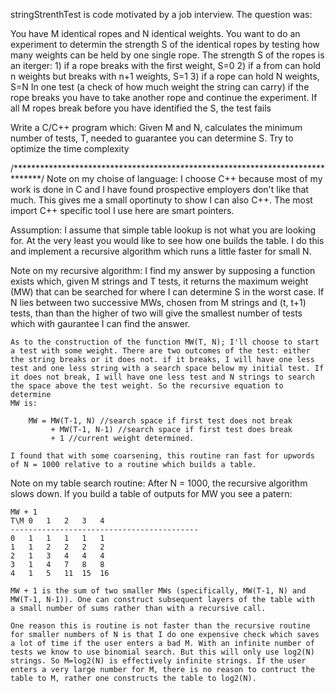 stringStrenthTest is code motivated by a job interview. The question was:

You have M identical ropes and N identical weights. You want to do an experiment
to determin the strength S of the identical ropes by testing how many weights
can be held by one single rope.  The strength S of the ropes is an iterger:
	1) if a rope breaks with the first weight, S=0
	2) if a from can hold n weights but breaks with n+1 weights, S=1
	3) if a rope can hold N weights, S=N
In one test (a check of how much weight the string can carry) if the rope breaks
you have to take another rope and continue the experiment. If all M ropes break
before you have identified the S, the test fails

Write a C/C++ program which:
	Given M and N, calculates the minimum number of tests, T, needed to 
	guarantee you can determine S. Try to optimize the time complexity

/******************************************************************************/
Note on my choise of language:
	I choose C++ because most of my work is done in C and I have found 
	prospective employers don't like that much. This gives me a small
	oportinuty to show I can also C++. The most import C++ specific tool I
	use here are smart pointers.

Assumption:
	I assume that simple table lookup is not what you are looking for. At
	the very least you would like to see how one builds the table. I do
	this and implement a recursive algorithm which runs a little faster for
	small N.

Note on my recursive algorithm:
	I find my answer by supposing a function exists which, given M strings
	and T tests, it returns the maximum weight (MW) that can be searched
	for where I can determine S in the worst case. If N lies between two
	successive MWs, chosen from M strings and (t, t+1) tests, than than the
	higher of two will give the smallest number of tests which with
	gaurantee I can find the answer. 

	As to the construction of the function MW(T, N); I'll choose to start
	a test with some weight. There are two outcomes of the test: either 
	the string breaks or it does not. if it breaks, I will have one less 
	test and one less string with a search space below my initial test. If
	it does not break, I will have one less test and N strings to search
	the space above the test weight. So the recursive equation to determine
	MW is:

		MW = MW(T-1, N) //search space if first test does not break
		     + MW(T-1, N-1) //search space if first test does break
		     + 1 //current weight determined.

	I found that with some coarsening, this routine ran fast for upwords
	of N = 1000 relative to a routine which builds a table.
	
Note on my table search routine:
	After N = 1000, the recursive algorithm slows down. If you build a 
	table of outputs for MW you see a patern:

	MW + 1
	T\M	0	1	2	3	4	
	------------------------------------------
	0	1	1	1	1	1
	1	1	2	2	2	2
	2	1	3	4	4	4
	3	1	4	7	8	8
	4	1	5	11	15	16

	MW + 1 is the sum of two smaller MWs (specifically, MW(T-1, N) and
	MW(T-1, N-1)). One can construct subsequent layers of the table with 
	a small number of sums rather than with a recursive call. 

	One reason this is routine is not faster than the recursive routine
	for smaller numbers of N is that I do one expensive check which saves
	a lot of time if the user enters a bad M. With an infinite number of
	tests we know to use binomial search. But this will only use log2(N)
	strings. So M=log2(N) is effectively infinite strings. If the user
	enters a very large number for M, there is no reason to contruct the
	table to M, rather one constructs the table to log2(N).

